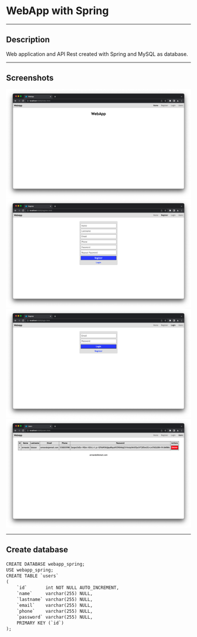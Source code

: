 # WebApp with Spring
___
## Description
Web application and API Rest created with Spring and MySQL as database.
___
## Screenshots
![](screenshots/screenshot-1.png)
![](screenshots/screenshot-2.png)
![](screenshots/screenshot-3.png)
![](screenshots/screenshot-4.png)
___
## Create database
```mysql
CREATE DATABASE webapp_spring;
USE webapp_spring;
CREATE TABLE `users`
(
    `id`       int NOT NULL AUTO_INCREMENT,
    `name`     varchar(255) NULL,
    `lastname` varchar(255) NULL,
    `email`    varchar(255) NULL,
    `phone`    varchar(255) NULL,
    `password` varchar(255) NULL,
    PRIMARY KEY (`id`)
);
```
